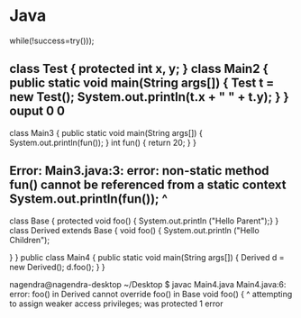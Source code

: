# Java
while(!success=try()));

class Test {
protected int x, y;
}
class Main2 {
public static void main(String args[]) {
Test t = new Test();
System.out.println(t.x + " " + t.y);
}
}
ouput
0 0
---------------
class Main3 {
public static void main(String args[]) {   
System.out.println(fun());
} 
int fun() {
return 20;
} 
}

Error:
Main3.java:3: error: non-static method fun() cannot be referenced from a static context
System.out.println(fun());
                   ^
-------
class Base {
protected void foo() {
System.out.println ("Hello Parent");}
} 
class Derived extends Base {
void foo() {
System.out.println ("Hello Children");

}
} 
public class Main4 {
public static void main(String args[]) {
Derived d = new Derived();
d.foo();
}
}


nagendra@nagendra-desktop ~/Desktop $ javac Main4.java
Main4.java:6: error: foo() in Derived cannot override foo() in Base
void foo() {
     ^
  attempting to assign weaker access privileges; was protected
1 error

